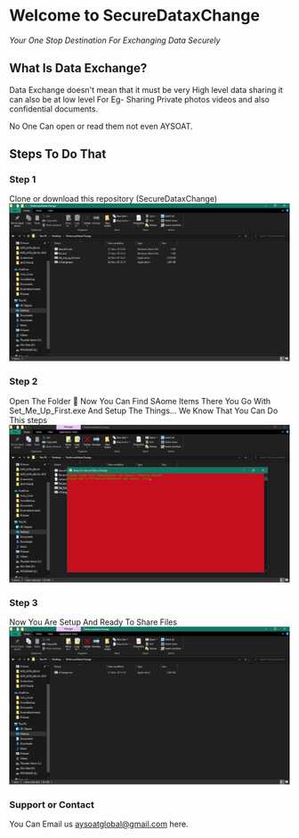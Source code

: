 # Welcome to SecureDataxChange 

_Your One Stop Destination For Exchanging Data Securely_

## What Is Data Exchange?

Data Exchange doesn't mean that it must be very High level data sharing it can also be at low level
For Eg- Sharing Private photos videos and also confidential documents.

No One Can open or read them not even AYSOAT.  

## Steps To Do That 

### Step 1
  Clone or download this repository (SecureDataxChange)
![](Snaps/Step1.png)

### Step 2
  Open The Folder 📂 Now You Can Find SAome Items There You Go With Set_Me_Up_First.exe And Setup The Things...
  We Know That You Can Do This steps
![](Snaps/step2.png)

### Step 3
  Now You Are Setup And Ready To Share Files
![](Snaps/step3.png)


### Support or Contact

You Can Email us aysoatglobal@gmail.com here.

